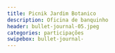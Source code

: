 ```yaml
---
title: Picnik Jardim Botanico
description: Oficina de banquinho
header: bullet-journal-05.jpeg 
categories: participações
swipebox: bullet-journal- 
---
```

